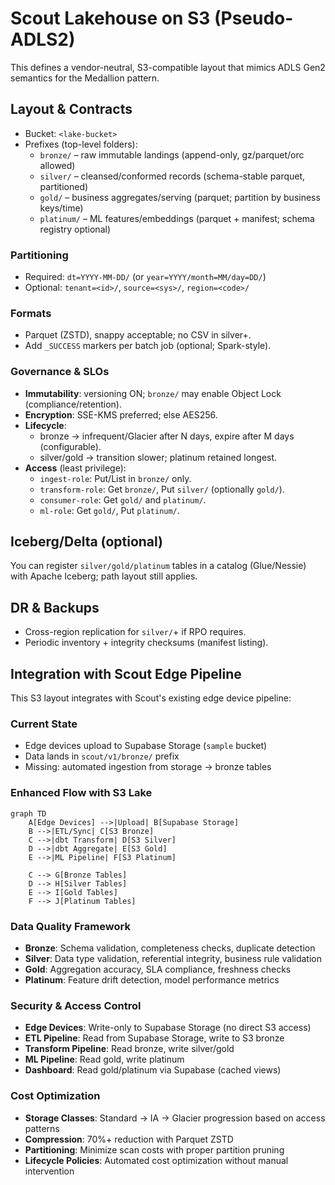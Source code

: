 # Scout Lakehouse on S3 (Pseudo-ADLS2)

This defines a vendor-neutral, S3-compatible layout that mimics ADLS Gen2 semantics for the Medallion pattern.

## Layout & Contracts
- Bucket: `<lake-bucket>`
- Prefixes (top-level folders):
  - `bronze/` – raw immutable landings (append-only, gz/parquet/orc allowed)
  - `silver/` – cleansed/conformed records (schema-stable parquet, partitioned)
  - `gold/` – business aggregates/serving (parquet; partition by business keys/time)
  - `platinum/` – ML features/embeddings (parquet + manifest; schema registry optional)

### Partitioning
- Required: `dt=YYYY-MM-DD/` (or `year=YYYY/month=MM/day=DD/`)
- Optional: `tenant=<id>/`, `source=<sys>/`, `region=<code>/`

### Formats
- Parquet (ZSTD), snappy acceptable; no CSV in silver+.
- Add `_SUCCESS` markers per batch job (optional; Spark-style).

### Governance & SLOs
- **Immutability**: versioning ON; `bronze/` may enable Object Lock (compliance/retention).
- **Encryption**: SSE-KMS preferred; else AES256.
- **Lifecycle**:
  - bronze → infrequent/Glacier after N days, expire after M days (configurable).
  - silver/gold → transition slower; platinum retained longest.
- **Access** (least privilege):
  - `ingest-role`: Put/List in `bronze/` only.
  - `transform-role`: Get `bronze/`, Put `silver/` (optionally `gold/`).
  - `consumer-role`: Get `gold/` and `platinum/`.
  - `ml-role`: Get `gold/`, Put `platinum/`.

## Iceberg/Delta (optional)
You can register `silver/gold/platinum` tables in a catalog (Glue/Nessie) with Apache Iceberg; path layout still applies.

## DR & Backups
- Cross-region replication for `silver/`+ if RPO requires.
- Periodic inventory + integrity checksums (manifest listing).

## Integration with Scout Edge Pipeline

This S3 layout integrates with Scout's existing edge device pipeline:

### Current State
- Edge devices upload to Supabase Storage (`sample` bucket)
- Data lands in `scout/v1/bronze/` prefix
- Missing: automated ingestion from storage → bronze tables

### Enhanced Flow with S3 Lake
```mermaid
graph TD
    A[Edge Devices] -->|Upload| B[Supabase Storage]
    B -->|ETL/Sync| C[S3 Bronze]
    C -->|dbt Transform| D[S3 Silver] 
    D -->|dbt Aggregate| E[S3 Gold]
    E -->|ML Pipeline| F[S3 Platinum]
    
    C --> G[Bronze Tables]
    D --> H[Silver Tables]  
    E --> I[Gold Tables]
    F --> J[Platinum Tables]
```

### Data Quality Framework
- **Bronze**: Schema validation, completeness checks, duplicate detection
- **Silver**: Data type validation, referential integrity, business rule validation  
- **Gold**: Aggregation accuracy, SLA compliance, freshness checks
- **Platinum**: Feature drift detection, model performance metrics

### Security & Access Control
- **Edge Devices**: Write-only to Supabase Storage (no direct S3 access)
- **ETL Pipeline**: Read from Supabase Storage, write to S3 bronze
- **Transform Pipeline**: Read bronze, write silver/gold
- **ML Pipeline**: Read gold, write platinum
- **Dashboard**: Read gold/platinum via Supabase (cached views)

### Cost Optimization
- **Storage Classes**: Standard → IA → Glacier progression based on access patterns
- **Compression**: 70%+ reduction with Parquet ZSTD
- **Partitioning**: Minimize scan costs with proper partition pruning
- **Lifecycle Policies**: Automated cost optimization without manual intervention